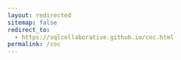```yaml
---
layout: redirected
sitemap: false
redirect_to:
  - https://sqlcollaborative.github.io/coc.html
permalink: /coc
---
```

